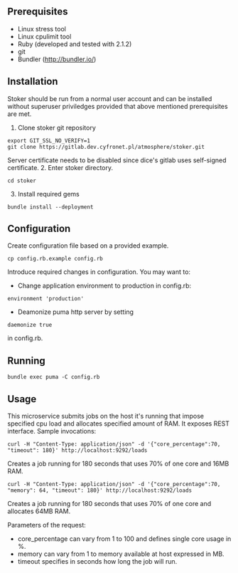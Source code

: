 ## Prerequisites

* Linux stress tool
* Linux cpulimit tool
* Ruby (developed and tested with 2.1.2)
* git
* Bundler (http://bundler.io/)

## Installation

Stoker should be run from a normal user account and can be installed without superuser priviledges provided that above mentioned prerequisites are met.

1. Clone stoker git repository
```
export GIT_SSL_NO_VERIFY=1
git clone https://gitlab.dev.cyfronet.pl/atmosphere/stoker.git
```
Server certificate needs to be disabled since dice's gitlab uses self-signed certificate.
2. Enter stoker directory.
```
cd stoker
```
3. Install required gems
```
bundle install --deployment
```

## Configuration

Create configuration file based on a provided example.
```
cp config.rb.example config.rb
```
Introduce required changes in configuration. You may want to:
* Change application environment to production in config.rb:
```
environment 'production'
```
* Deamonize puma http server by setting
```
daemonize true
```
in config.rb.


## Running
```
bundle exec puma -C config.rb
```

## Usage

This microservice submits jobs on the host it's running that impose specified cpu load and allocates specified amount of RAM. It exposes REST interface. Sample invocations:

```
curl -H "Content-Type: application/json" -d '{"core_percentage":70, "timeout": 180}' http://localhost:9292/loads
```
Creates a job running for 180 seconds that uses 70% of one core and 16MB RAM.

```
curl -H "Content-Type: application/json" -d '{"core_percentage":70, "memory": 64, "timeout": 180}' http://localhost:9292/loads
```
Creates a job running for 180 seconds that uses 70% of one core and allocates 64MB RAM.

Parameters of the request:
* core_percentage can vary from 1 to 100 and defines single core usage in %.
* memory can vary from 1 to memory available at host expressed in MB.
* timeout specifies in seconds how long the job will run.
